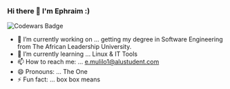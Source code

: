 ### Hi there 👋 I'm Ephraim :)

![Codewars Badge](https://www.codewars.com/users/ephraimm-zm/badges/large)

- 🔭 I’m currently working on ... getting my degree in Software Engineering from The African Leadership University.
- 🌱 I’m currently learning ... Linux & IT Tools
- 📫 How to reach me: ... e.mulilo1@alustudent.com
- 😄 Pronouns: ... The One
- ⚡ Fun fact: ...  box box means

